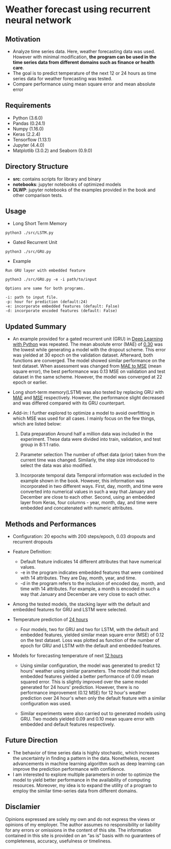 # Weather forecast using recurrent neural network

## **Motivation**
* Analyze time series data. Here, weather forecasting data was used. However 
  with minimal modification, __the program can be used in the time series data from 
  different domains such as finance or health care__.
* The goal is to predict temperature of the next 12 or 24 hours
  as time series data for weather forecasting was tested. 
* Compare performance using mean square error and mean absolute error 

## **Requirements** 
* Python (3.6.0)
* Pandas (0.24.1)
* Numpy (1.16.0)
* Keras (2.2.4) 
* Tensorflow (1.13.1)
* Jupyter (4.4.0)
* Matplotlib (3.0.2) and Seaborn (0.9.0)

## **Directory Structure**
- __src__: contains scripts for library and binary
- __notebooks__: jupyter notebooks of optimized models 
- __DLWP__: jupyter notebooks of the examples provided in the book and other
  comparison tests. 

## **Usage** 

* Long Short Term Memory 
```
python3 ./src/LSTM.py 
```

* Gated Recurrent Unit 
```
python3 ./src/GRU.py 
```

* Example
```
Run GRU layer with embedded feature

python3 ./src/GRU.py -e -i path/to/input  

Options are same for both programs.

-i: path to input file.
-p: hour for prediction (default:24) 
-e: incorporate embedded features (default: False)
-d: incorporate encoded features (default: False)  
```

## **Updated Summary**

* An example provided for a gated recurrent unit (GRU) in [Deep Learning with Python](https://bit.ly/346tOkH)
 was repeated. The mean absolute error (MAE) of [0.30](https://bit.ly/2kqrO4K) was the lowest while generating 
 a model with the dropout scheme. This error was yielded at 30 epoch on the validation dataset.
 Afterward, both functions are converged. The model showed similar performance on the test dataset.
 When assessment was changed from [MAE to MSE](https://bit.ly/2kfketZ) (mean square error), 
 the best performance was 0.13 MSE on validation and test dataset in the same scheme. 
 However, the model was converged at 22 epoch or earlier. 
* Long short-term memory(LSTM) was also tested by replacing GRU with [MAE](https://bit.ly/2lUMEd8) 
  and [MSE](https://bit.ly/2jTdaTq) respectively. However, the performance slight decreased and 
  was differed compared with its GRU counterpart.

* Add-in:
 I further explored to optimize a model to avoid overfitting in which MSE was used for all cases. 
 I mainly focus on the few things, which are listed below:
   1. Data preparation
     Around half a million data was included in the experiment. These data were divided into train, 
     validation, and test group in 8:1:1 ratio.

   2. Parameter selection
     The number of offset data (prior) taken from the current time was changed. 
     Similarly, the step size introduced to select the data was also modified.

   3. Incorporate temporal data
     Temporal information was excluded in the example shown in the book. 
     However, this information was incorporated in two different ways. 
     First, day, month, and time were converted into numerical values in such a way that January and December 
     are close to each other. Second, using an embedded layer from Keras, four columns - year, month, day, 
     and time were embedded and concatenated with numeric attributes.

## **Methods and Performances**
  - Configuration: 20 epochs with 200 steps/epoch, 0.03 dropouts and recurrent dropouts
  - Feature Definition:
    * Default feature indicates 14 different attributes that have numerical values.
    * -e in the program indicates embedded features that were combined with 14 attributes.
     They are Day, month, year, and time.
    * -d in the program refers to the inclusion of encoded day, month, and time with 14 attributes. 
      For example, a month is encoded in such a way that January and December are very close to each other.
  - Among the tested models, the stacking layer with the default and embedded features for GRU and LSTM were selected.
  - Temperature prediction of [24 hours](https://github.com/exchhattu/TimeseriesWeatherForecast-RNN-GRU-LSTM/blob/master/notebooks/OptimizedModel_default.ipynb) 
    * Four models, two for GRU and two for LSTM, with the default and embedded features, 
      yielded similar mean square error (MSE) of 0.12 on the test dataset. 
      Loss was plotted as function of the number of epoch for GRU and LSTM with the default and embedded features.

  - Models for forecasting temperature of next [12 hours](https://github.com/exchhattu/TimeseriesWeatherForecast-RNN-GRU-LSTM/blob/master/notebooks/OptimizedModel_12hrs.ipynb) 
    * Using similar configuration, the model was generated to predict 12 hours' weather using similar 
      parameters. The model that included embedded features yielded a better performance of 0.09 
      mean squared error. This is slightly improved over the same model generated for 24 hours'
     prediction. However, there is no performance improvement (0.12 MSE) for 12 hour's weather prediction 
     over 24 hour's when only the default feature with a similar configuration was used.

    * Similar experiments were also carried out to generated models using GRU. Two models yielded 0.09 
      and 0.10 mean square error with embedded and default features respectively.

## **Future Direction**
  - The behavior of time series data is highly stochastic, which increases the uncertainty in finding 
    a pattern in the data. Nonetheless, recent advancements in machine learning algorithm such as deep 
    learning can improve the prediction performance with confidence.
  - I am interested to explore multiple parameters in order to optimize the model 
    to yield better performance in the availability of computing resources. Moreover, my idea is to 
    expand the utility of a program to employ the similar time-series data from different domains.

## Disclamier
Opinions expressed are solely my own and do not express the views or opinions of my employer. 
The author assumes no responsibility or liability for any errors or omissions in the content of this site. 
The information contained in this site is provided on an “as is” basis with no guarantees of completeness, 
accuracy, usefulness or timeliness.

